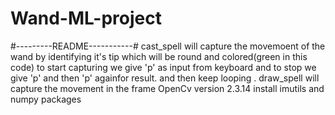 # Wand-ML-project
#---------README-----------#
cast_spell will capture the movemoent of the wand by identifying it's tip which will be round and colored(green in this code)
to start capturing we give 'p' as input from keyboard and to stop we give 'p' and then 'p' againfor result. and then keep looping .
draw_spell will capture the movement in the frame
OpenCv version 2.3.14
install imutils and numpy packages 
